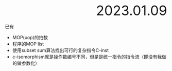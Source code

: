 <div style="text-align:right; font-size:3em;">2023.01.09</div>

已有

* MOP(uop)的拍数
* 程序的MOP list
* 使用subset sum算法找出可行的复杂指令C-inst
* c-isomorphism就是操作数编号不同，但是是统一指令的指令流（即没有我做的做参数化）
